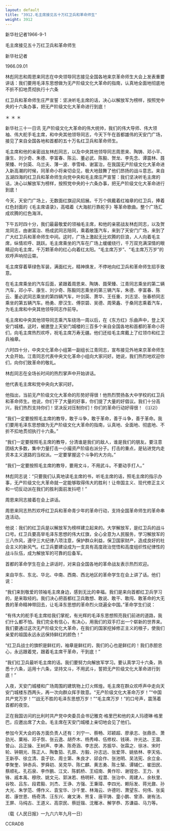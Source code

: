 ```yaml
---
layout: default
title: "3912.毛主席接见五十万红卫兵和革命师生"
weight: 3912
---
```


新华社记者1966-9-1

毛主席接见五十万红卫兵和革命师生

新华社记者

1966.09.01

林彪同志和周恩来同志在中央领导同志接见全国各地来京革命师生大会上发表重要讲话：我们要用毛泽东思想做为无产阶级文化大革命的指南，认真地全面地彻底地不折不扣地贯彻执行十六条

红卫兵和革命师生庄严宣誓：坚决听毛主席的话，决心以解放军为榜样，按照党中央的十六条办事，把无产阶级文化大革命进行到底！

＊            ＊                ＊

新华社三十一日讯  无产阶级文化大革命的伟大统帅，我们的伟大导师、伟大领袖、伟大舵手毛主席，和中央其他领导同志，今天下午在首都雄伟的天安门广场，接见了来自全国各地和首都的五十万名红卫兵和革命师生。

毛主席和他的亲密战友林彪同志，以及中央其他领导同志周恩来、陶铸、邓小平、康生、刘少奇、朱德、李富春、陈云、董必武、陈毅、贺龙、李先念、谭震林、聂荣臻、叶剑英、乌兰夫、薄一波、李雪峰、谢富治，在我国无产阶级文化大革命进入新高潮的时候，同革命小将亲切会见，极大地鼓舞了他们昂扬的战斗意志。来自五湖四海的红卫兵和革命师生向党中央和毛主席庄严宣誓：我们坚决听毛主席的话，决心以解放军为榜样，按照党中央的十六条办事，把无产阶级文化大革命进行到底！

今天，天安门广场上，无数面红旗迎风招展。千万个佩戴着红袖章的红卫兵，捧着红色封面的《毛主席语录》，高唱着《大海航行靠舵手》等革命歌曲。整个广场汇成欢腾的红色海洋。

下午五时四十分，我们最最敬爱的领袖毛主席，和他的亲密战友林彪同志，以及贺龙同志，由谢富治、杨成武同志陪同，乘着敞篷汽车，来到了天安门广场，来到了广大红卫兵和革命师生中间。这时，广场上激起无比欢腾的巨浪，人人向着毛主席，纵情欢呼、跳跃。毛主席乘坐的汽车在广场上缓缓绕行，千万双充满深情的眼睛迎向毛主席，千万颗革命的红心向着红太阳。“毛主席万岁”、“毛主席万万岁”的欢呼声响彻云霄。

毛主席穿着草绿色军装，满面红光，精神焕发，不停地向红卫兵和革命师生招手致意。

在毛主席乘坐的汽车后面，紧跟着周恩来、陶铸、聂荣臻、江青同志乘坐的第二辆汽车，邓小平、康生、刘少奇、陈毅同志乘坐的第三辆汽车，朱德、李富春、陈云、董必武同志乘坐的第四辆汽车，叶剑英、萧华、王任重、刘志坚、张春桥同志乘坐的第五辆汽车。杨勇、廖汉生、傅崇碧、吴德、周荣鑫、于桑同志乘着汽车，为毛主席和中央其他领导同志作前导。

毛主席和中央其他领导同志乘汽车绕场一周以后，在《东方红》乐曲声中，登上天安门城楼。这时，被邀登上天安门城楼的三百多个来自全国各地和首都的革命小将们，向毛主席热烈欢呼，祝毛主席万寿无疆。他们还给毛主席戴上了红领巾和红卫兵袖章。

六时四十分，中央文化革命小组第一副组长江青同志，宣布接见外地来京革命师生大会开始。江青同志代表中央文化革命小组向大家问好。她说，我们热烈地欢迎你们，向你们致革命的敬礼。

林彪同志在全场长时间的热烈掌声中开始讲话。

他代表毛主席和党中央向大家问好。

他指出，当前无产阶级文化大革命的形势好得很！他热烈赞扬各大中学校的红卫兵和革命师生。他说，你们干了大量的好事，你们提了大量的好倡议。我们十分高兴，我们热烈支持你们！坚决反对压制你们！你们的革命行动好得很！（⑴⑵）

“我们一定要按照毛主席的教导，敢于斗争，敢于革命，善于斗争，善于革命。我们要用毛泽东思想做为无产阶级文化大革命的指南，认真地、全面地、彻底地、不折不扣地贯彻执行十六条。”

“我们一定要按照毛主席的教导，分清谁是我们的敌人，谁是我们的朋友。要注意团结大多数，集中力量打击一小撮资产阶级右派分子。打击的重点，是钻进党内走资本主义道路的当权派。一定要掌握这个斗争的大方向。”

“我们一定要按照毛主席的教导，要用文斗，不用武斗。不要动手打人。”

林彪同志说：“只要我们认真地读毛主席的书，听毛主席的话，照毛主席的指示办事，无产阶级文化大革命就一定能够取得伟大的胜利！让帝国主义、现代修正主义和一切反动派在我们的胜利面前发抖吧！”

周恩来同志接着在会上讲话。

周恩来同志热烈欢呼红卫兵和革命青少年的革命行动，支持全国革命师生的革命串连活动。

他说：我们的红卫兵是以解放军为榜样建立起来的。大学解放军，是红卫兵的战斗口号。红卫兵要高举毛泽东思想的伟大红旗，全心全意为人民服务，学习解放军的三八作风，遵守三大纪律八项注意，保护群众利益，保卫国家财产，造成良好的社会主义的新风气。红卫兵要建设成为一支具有高度政治觉悟和高度组织性纪律性的战斗队伍，成为解放军的可靠的后备军。

首都的革命学生在会上讲话时，对来自全国各地的革命战友表示热烈欢迎。

来自华东、东北、华北、中南、西南、西北地区的革命学生在会上讲了话。他们说：

“我们来到敬爱的领袖毛主席身边，感到无比的幸福。我们是来向首都红卫兵学习的，是来取经的。我们决心把首都红卫兵敢想、敢说、敢干、敢闯、敢革命的大无畏的革命精神带回去，让毛泽东思想的革命烈火烧遍全中国。”革命学生们说：

“有伟大的舵手毛主席给我们掌舵，有光辉的毛泽东思想照亮我们前进的道路，我们什么都不怕。我们完全有信心，有决心，用我们的双手打出一个崭新的世界来。我们要通过这次无产阶级文化大革命，在我们的国家挖掉修正主义的根子，使我们亲爱的祖国永远永远保持鲜红的颜色！”

“红卫兵战士的旗帜是鲜红的，袖章是鲜红的，我们的心也是鲜红的！我们赤胆忠心，永远跟着党，跟着毛主席干革命，干到底！”

“我们红卫兵最听毛主席的话。我们要努力向解放军学习。要认真学习十六条，熟悉十六条，运用十六条，坚持文斗，不用武斗，誓把无产阶级文化大革命进行到底！”

入夜，天安门城楼和广场周围的建筑物上灯火辉煌。毛主席在群众欢呼声中走向天安门城楼东西两头，再一次向群众挥手致意。“无产阶级文化大革命万岁！”“中国共产党万岁！”“战无不胜的毛泽东思想万岁！”“毛主席万岁！”的口号声，震荡着首都的夜空。

正在我国访问的比利时共产党中央委员会书记雅克·格里巴和他的夫人玛德琳·格里巴，应邀出席了大会。毛主席在天安门城楼上亲切地会见了他们。

参加今天大会的各方面负责人还有：刘宁一、蔡畅、邓颖超、廖承志、张鼎丞、萧劲光、粟裕、邓子恢、张云逸、胡乔木、杨秀峰、伍修权、钱瑛、许光达、王震、曾山、吕正操、王树声、李涛、陈奇涵、李志民、苏振华、张霖之、徐冰、宋时轮、钟期光、陈正人、陶鲁笳、孔原、方毅、孙志远、张爱萍、姚依林、李天佑、王新亭、徐立清、袁子钦、周士第、朱良才、邱会作、张池明、吴法宪、余立金、李聚奎、钟赤兵、罗舜初、吴克华、陈仁麒、黄志勇、陈士榘、谭辅仁、崔田民、蔡顺礼、孔石泉、李作鹏、江文、陈鹤桥、王绍南、黄作珍、谢镗忠、王力、关锋、戚本禹、穆欣、姚文元、郭沫若、杨明轩、程潜、张治中、周建人、余秋里、谷牧、吕东、段君毅、刘杰、王诤、方强、王秉璋、李四光、赖际发、蒋光鼐、孙大光、朱学范、傅作义、袁宝华、沙千里、林海云、许德珩、萧望东、何伟、张奚若、康世恩、杨奇清、汪东兴、雍文涛、熊复、唐平铸、童小鹏、曾涤、谢有法、王屏、马纯古、王道义、高崇民、蔡廷锴、沈雁冰、解学恭、苏谦益、马力等。

（载《人民日报》一九六六年九月一日）

CCRADB

